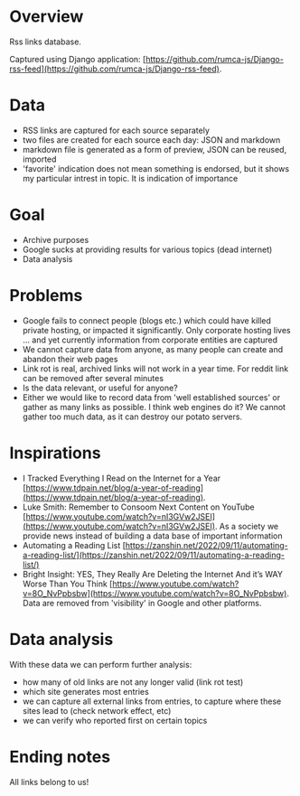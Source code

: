 # Overview

Rss links database.

Captured using Django application: [https://github.com/rumca-js/Django-rss-feed](https://github.com/rumca-js/Django-rss-feed).

# Data

 - RSS links are captured for each source separately
 - two files are created for each source each day: JSON and markdown
 - markdown file is generated as a form of preview, JSON can be reused, imported
 - 'favorite' indication does not mean something is endorsed, but it shows my particular intrest in topic. It is indication of importance

# Goal

 - Archive purposes
 - Google sucks at providing results for various topics (dead internet)
 - Data analysis

# Problems

 - Google fails to connect people (blogs etc.) which could have killed private hosting, or impacted it significantly. Only corporate hosting lives ... and yet currently information from corporate entities are captured
 - We cannot capture data from anyone, as many people can create and abandon their web pages
 - Link rot is real, archived links will not work in a year time. For reddit link can be removed after several minutes
 - Is the data relevant, or useful for anyone?
 - Either we would like to record data from 'well established sources' or gather as many links as possible. I think web engines do it? We cannot gather too much data, as it can destroy our potato servers.

# Inspirations

 - I Tracked Everything I Read on the Internet for a Year [https://www.tdpain.net/blog/a-year-of-reading](https://www.tdpain.net/blog/a-year-of-reading).
 - Luke Smith: Remember to Consoom Next Content on YouTube [https://www.youtube.com/watch?v=nI3GVw2JSEI](https://www.youtube.com/watch?v=nI3GVw2JSEI). As a society we provide news instead of building a data base of important information
 - Automating a Reading List [https://zanshin.net/2022/09/11/automating-a-reading-list/](https://zanshin.net/2022/09/11/automating-a-reading-list/)
 - Bright Insight: YES, They Really Are Deleting the Internet And it’s WAY Worse Than You Think [https://www.youtube.com/watch?v=8O_NvPpbsbw](https://www.youtube.com/watch?v=8O_NvPpbsbw). Data are removed from 'visibility' in Google and other platforms.

# Data analysis

With these data we can perform further analysis:

 - how many of old links are not any longer valid (link rot test)
 - which site generates most entries
 - we can capture all external links from entries, to capture where these sites lead to (check network effect, etc)
 - we can verify who reported first on certain topics

# Ending notes

All links belong to us!
